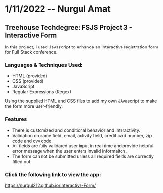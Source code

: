 # 1/11/2022 -- Nurgul Amat

## Treehouse Techdegree: FSJS Project 3 - Interactive Form

In this project, I used Javascript to enhance an interactive registration form for Full Stack conference. 

### Languages & Techniques Used: 
- HTML (provided)
- CSS  (provided)
- JavaScript 
- Regular Expressions (Regex)

Using the supplied HTML and CSS files to add my own JAvascript to make the form more user-friendly. 

### Features
- There is customized and conditional behavior and interactivity.
- Validation on name field, email, activity field, credit card number, zip code and cvv code.
- All fields are fully validated user input in real time and provide helpful error message when the user enters invalid informaiton .
- The form can not be submitted unless all required fields are correctly filled out. 

### Click the following link to view the app:
https://nurgul212.github.io/Interactive-Form/